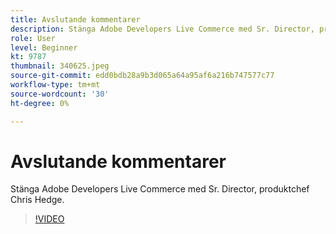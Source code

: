 ```yaml
---
title: Avslutande kommentarer
description: Stänga Adobe Developers Live Commerce med Sr. Director, produktchef Chris Hedge.
role: User
level: Beginner
kt: 9787
thumbnail: 340625.jpeg
source-git-commit: edd0bdb28a9b3d065a64a95af6a216b747577c77
workflow-type: tm+mt
source-wordcount: '30'
ht-degree: 0%

---
```


# Avslutande kommentarer

Stänga Adobe Developers Live Commerce med Sr. Director, produktchef Chris Hedge.

>[!VIDEO](https://video.tv.adobe.com/v/340625/?quality=12&learn=on)
